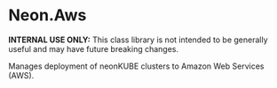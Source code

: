 ﻿Neon.Aws
========

**INTERNAL USE ONLY:** This class library is not intended to be generally useful and may have future breaking changes.

Manages deployment of neonKUBE clusters to Amazon Web Services (AWS).
